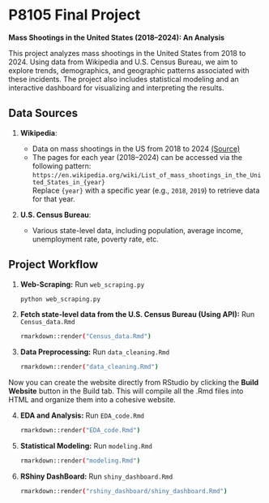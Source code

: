# P8105 Final Project
**Mass Shootings in the United States (2018–2024): An Analysis**

This project analyzes mass shootings in the United States from 2018 to 2024. Using data from Wikipedia and U.S. Census Bureau, we aim to explore trends, demographics, and geographic patterns associated with these incidents. The project also includes statistical modeling and an interactive dashboard for visualizing and interpreting the results.


## Data Sources
1. **Wikipedia**:
   - Data on mass shootings in the US from 2018 to 2024 [(Source)](https://en.wikipedia.org/wiki/List_of_mass_shootings_in_the_United_States_in_2024)
   - The pages for each year (2018–2024) can be accessed via the following pattern: `https://en.wikipedia.org/wiki/List_of_mass_shootings_in_the_United_States_in_{year}`  
     Replace `{year}` with a specific year (e.g., `2018`, `2019`) to retrieve data for that year.

2. **U.S. Census Bureau**:
   - Various state-level data, including population, average income, unemployment rate, poverty rate, etc.

## Project Workflow
1. **Web-Scraping:** Run `web_scraping.py` 
   ```bash
   python web_scraping.py
   ```
2. **Fetch state-level data from the U.S. Census Bureau (Using API):** Run `Census_data.Rmd`
   ```bash
   rmarkdown::render("Census_data.Rmd")
   ```
3. **Data Preprocessing:** Run `data_cleaning.Rmd` 
   ```bash
   rmarkdown::render("data_cleaning.Rmd")
   ```
Now you can create the website directly from RStudio by clicking the **Build Website** button in the Build tab. This will compile all the .Rmd files into HTML and organize them into a cohesive website.

4. **EDA and Analysis:** Run `EDA_code.Rmd`
   ```bash
   rmarkdown::render("EDA_code.Rmd")
   ```
5. **Statistical Modeling:** Run `modeling.Rmd`
   ```bash
   rmarkdown::render("modeling.Rmd")
   ```
6. **RShiny DashBoard:** Run `shiny_dashboard.Rmd`
   ```bash
   rmarkdown::render("rshiny_dashboard/shiny_dashboard.Rmd")
   ```



   
